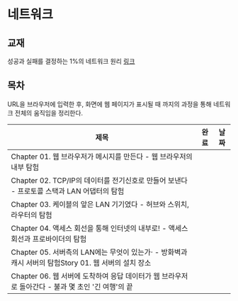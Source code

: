 # 네트워크

## 교재

성공과 실패를 결정하는 1%의 네트워크 원리 [링크](https://book.naver.com/bookdb/book_detail.nhn?bid=16386986)

## 목차

URL을 브라우저에 입력한 후, 화면에 웹 페이지가 표시될 때 까지의 과정을 통해 네트워크 전체의 움직임을 정리한다.

| 제목                                                         | 완료 | 날짜 |
| ------------------------------------------------------------ | ---- | ---- |
| Chapter 01. 웹 브라우저가 메시지를 만든다 - 웹 브라우저의 내부 탐험 |      |      |
| Chapter 02. TCP/IP의 데이터를 전기신호로 만들어 보낸다 - 프로토콜 스택과 LAN 어댑터의 탐험 |      |      |
| Chapter 03. 케이블의 앞은 LAN 기기였다 - 허브와 스위치, 라우터의 탐험 |      |      |
| Chapter 04. 액세스 회선을 통해 인터넷의 내부로! - 액세스 회선과 프로바이더의 탐험 |      |      |
| Chapter 05. 서버측의 LAN에는 무엇이 있는가· - 방화벽과 캐시 서버의 탐험Story 01. 웹 서버의 설치 장소 |      |      |
| Chapter 06. 웹 서버에 도착하여 응답 데이터가 웹 브라우저로 돌아간다 - 불과 몇 초인 '긴 여행'의 끝 |      |      |


